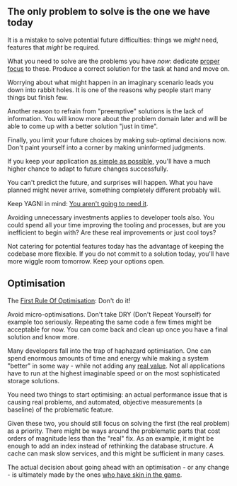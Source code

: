 ## The only problem to solve is the one we have today

It is a mistake to solve potential future difficulties: things we *might* need, features that *might* be required.

What you need to solve are the problems you have *now*: dedicate [proper focus](attention.md) to these. Produce a correct solution for the task at hand and move on.

Worrying about what might happen in an imaginary scenario leads you down into rabbit holes. It is one of the reasons why people start many things but finish few.

Another reason to refrain from "preemptive" solutions is the lack of information. You will know more about the problem domain later and will be able to come up with a better solution "just in time".

Finally, you limit your future choices by making sub-optimal decisions now. Don't paint yourself into a corner by making uninformed judgments.

If you keep your application [as simple as possible](simple.md), you'll have a much higher chance to adapt to future changes successfully.

You can't predict the future, and surprises will happen. What you have planned might never arrive, something completely different probably will.

Keep YAGNI in mind: [You aren't going to need it](https://www.martinfowler.com/bliki/Yagni.html).

Avoiding unnecessary investments applies to developer tools also. You could spend all your time improving the tooling and processes, but are you inefficient to begin with? Are these real improvements or just cool toys?

Not catering for potential features today has the advantage of keeping the codebase more flexible. If you do not commit to a solution today, you'll have more wiggle room tomorrow. Keep your options open.

## Optimisation

The [First Rule Of Optimisation](https://wiki.c2.com/?RulesOfOptimization): Don't do it!

Avoid micro-optimisations. Don't take DRY (Don't Repeat Yourself) for example too seriously. Repeating the same code a few times might be acceptable for now. You can come back and clean up once you have a final solution and know more.

Many developers fall into the trap of haphazard optimisation. One can spend enormous amounts of time and energy while making a system "better" in some way - while not adding any [real value](business.md). Not all applications have to run at the highest imaginable speed or on the most sophisticated storage solutions.

You need two things to start optimising: an actual performance issue that is causing real problems, and automated, objective measurements (a baseline) of the problematic feature.

Given these two, you should still focus on solving the first (the real problem) as a priority. There might be ways around the problematic parts that cost orders of magnitude less than the "real" fix. As an example, it might be enough to add an index instead of rethinking the database structure. A cache can mask slow services, and this might be sufficient in many cases.

The actual decision about going ahead with an optimisation - or any change - is ultimately made by the ones [who have skin in the game](business.md).